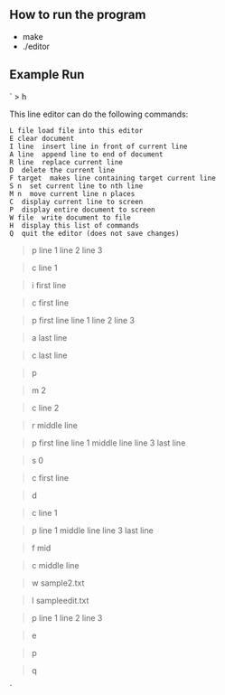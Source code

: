 ## How to run the program
- make
- ./editor <inputFile>

## Example Run
`
\> h

This line editor can do the following commands:

    L file load file into this editor 
    E clear document 
    I line ­ insert line in front of current line 
    A line ­ append line to end of document 
    R line ­ replace current line 
    D ­ delete the current line 
    F target ­ makes line containing target current line 
    S n ­ set current line to nth line 
    M n ­ move current line n places 
    C ­ display current line to screen 
    P ­ display entire document to screen 
    W file ­ write document to file 
    H ­ display this list of commands 
    Q ­ quit the editor (does not save changes)

> p line 1 line 2 line 3

> c line 1

> i first line

> c first line

> p first line line 1 line 2 line 3

> a last line

> c last line

> p

> m ­2

> c line 2

> r middle line

> p first line line 1 middle line line 3 last line

> s 0

> c first line

> d

> c line 1

> p line 1 middle line line 3 last line

> f mid

> c middle line

> w sample2.txt

> l sampleedit.txt

> p line 1 line 2 line 3

> e

> p

> q 

`